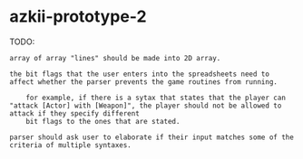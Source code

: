 # azkii-prototype-2

TODO:

    array of array "lines" should be made into 2D array.

    the bit flags that the user enters into the spreadsheets need to affect whether the parser prevents the game routines from running.

        for example, if there is a sytax that states that the player can "attack [Actor] with [Weapon]", the player should not be allowed to attack if they specify different
        bit flags to the ones that are stated.

    parser should ask user to elaborate if their input matches some of the criteria of multiple syntaxes.